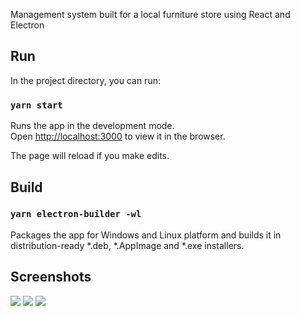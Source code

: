 Management system built for a local furniture store using React and Electron

## Run

In the project directory, you can run:

### `yarn start`

Runs the app in the development mode.<br />
Open [http://localhost:3000](http://localhost:3000) to view it in the browser.

The page will reload if you make edits.<br />

## Build

### `yarn electron-builder -wl`

Packages the app for Windows and Linux platform and builds it in distribution-ready *.deb, *.AppImage and *.exe installers.

## Screenshots

<img src="https://i.imgur.com/CMU4x7k.png"/>
<img src="https://i.imgur.com/YN7RVaf.png"/>
<img src="https://i.imgur.com/ayo2FSY.png"/>
